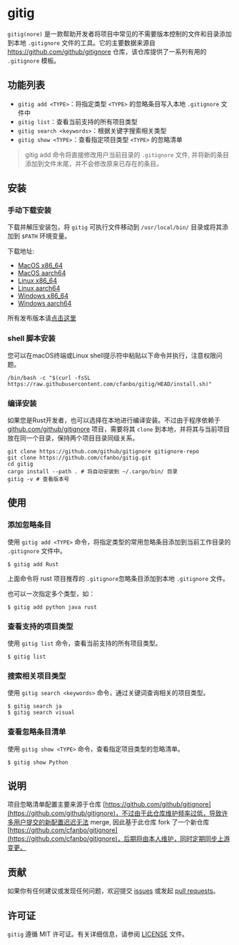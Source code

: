 # gitig

`gitig(nore)` 是一款帮助开发者将项目中常见的不需要版本控制的文件和目录添加到本地 `.gitignore` 文件的工具。它的主要数据来源自 https://github.com/github/gitignore 仓库，该仓库提供了一系列有用的 `.gitignore` 模板。



## 功能列表

- `gitig add <TYPE>`：将指定类型 `<TYPE>` 的忽略条目写入本地 `.gitignore` 文件中
- `gitig list`：查看当前支持的所有项目类型
- `gitig search <keywords>`：根据关键字搜索相关类型
- `gitig show <TYPE>`：查看指定项目类型 `<TYPE>` 的忽略清单

> gitig add 命令将直接修改用户当前目录的 `.gitignore` 文件, 并将新的条目添加到文件末尾，并不会修改原来已存在的条目。



## 安装

### 手动下载安装

下载并解压安装包，将 `gitig` 可执行文件移动到 `/usr/local/bin/` 目录或将其添加到 `$PATH` 环境变量。

下载地址:

- [MacOS x86_64](https://githubfiles.oss-cn-shanghai.aliyuncs.com/gitig/gitig-x86_64-apple-darwin.tar.gz)
- [MacOS aarch64](https://githubfiles.oss-cn-shanghai.aliyuncs.com/gitig/gitig-aarch64-apple-darwin.tar.gz)
- [Linux x86_64](https://githubfiles.oss-cn-shanghai.aliyuncs.com/gitig/gitig-x86_64-unknown-linux-gnu.tar.gz)
- [Linux aarch64](https://githubfiles.oss-cn-shanghai.aliyuncs.com/gitig/gitig-aarch64-unknown-linux-gnu.tar.gz)
- [Windows x86_64](https://githubfiles.oss-cn-shanghai.aliyuncs.com/gitig/gitig-x86_64-pc-windows-msvc.zip)
- [Windows aarch64](https://githubfiles.oss-cn-shanghai.aliyuncs.com/gitig/gitig-aarch64-pc-windows-msvc.zip)

所有发布版本请[点击这里](https://github.com/cfanbo/gitig/releases)

### shell 脚本安装

您可以在macOS终端或Linux shell提示符中粘贴以下命令并执行，注意权限问题。

```shell
/bin/bash -c "$(curl -fsSL https://raw.githubusercontent.com/cfanbo/gitig/HEAD/install.sh)"
```

### 编译安装

如果您是Rust开发者，也可以选择在本地进行编译安装。不过由于程序依赖于 [github.com/github/gitignore](github.com/github/gitignore) 项目，需要将其 `clone` 到本地，并将其与当前项目放在同一个目录，保持两个项目目录同级关系。

```shell
git clone https://github.com/github/gitignore gitignore-repo
git clone https://github.com/cfanbo/gitig.git
cd gitig
cargo install --path . # 将自动安装到 ~/.cargo/bin/ 目录
gitig -v # 查看版本号
```



## 使用

### 添加忽略条目

使用 `gitig add <TYPE>` 命令，将指定类型的常用忽略条目添加到当前工作目录的 `.gitignore` 文件中。

```shell
$ gitig add Rust
```

上面命令将 rust 项目推荐的 `.gitignore`忽略条目添加到本地 `.gitignore` 文件。

也可以一次指定多个类型，如：

```shell
$ gitig add python java rust
```

### 查看支持的项目类型

使用 `gitig list` 命令，查看当前支持的所有项目类型。

```shell
$ gitig list
```

### 搜索相关项目类型

使用 `gitig search <keywords>` 命令，通过关键词查询相关的项目类型。

```shell
$ gitig search ja
$ gitig search visual
```

### 查看忽略条目清单

使用 `gitig show <TYPE>` 命令，查看指定项目类型的忽略清单。

```shell
$ gitig show Python
```



## 说明

项目忽略清单配置主要来源于仓库 [https://github.com/github/gitignore](https://github.com/github/gitignore)，不过由于此仓库维护频率过低，导致许多用户提交的新配置迟迟无法 merge, 因此基于此仓库 fork 了一个新仓库 [https://github.com/cfanbo/gitignore](https://github.com/cfanbo/gitignore)，后期将由本人维护，同时定期同步上游变更。



## 贡献

如果你有任何建议或发现任何问题，欢迎提交 [issues](https://github.com/cfanbo/gitig/issues) 或发起 [pull requests](https://github.com/cfanbo/gitig/pulls)。



## 许可证

`gitig` 遵循 MIT 许可证。有关详细信息，请参阅 [LICENSE](LICENSE) 文件。


